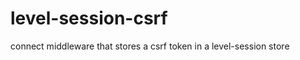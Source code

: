 level-session-csrf
==================

connect middleware that stores a csrf token in a level-session store

